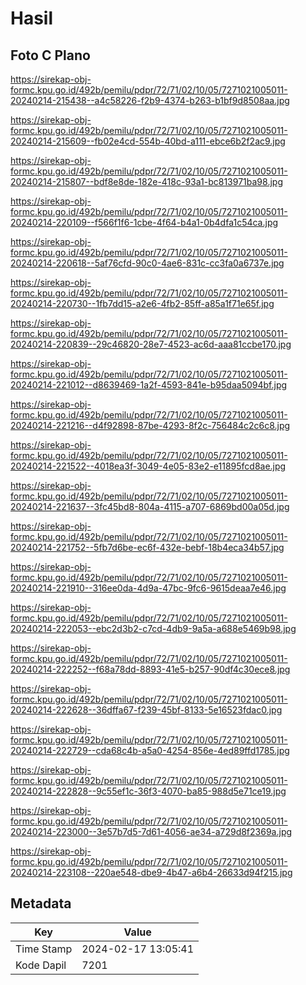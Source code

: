 # Hasil

## Foto C Plano

https://sirekap-obj-formc.kpu.go.id/492b/pemilu/pdpr/72/71/02/10/05/7271021005011-20240214-215438--a4c58226-f2b9-4374-b263-b1bf9d8508aa.jpg

https://sirekap-obj-formc.kpu.go.id/492b/pemilu/pdpr/72/71/02/10/05/7271021005011-20240214-215609--fb02e4cd-554b-40bd-a111-ebce6b2f2ac9.jpg

https://sirekap-obj-formc.kpu.go.id/492b/pemilu/pdpr/72/71/02/10/05/7271021005011-20240214-215807--bdf8e8de-182e-418c-93a1-bc813971ba98.jpg

https://sirekap-obj-formc.kpu.go.id/492b/pemilu/pdpr/72/71/02/10/05/7271021005011-20240214-220109--f566f1f6-1cbe-4f64-b4a1-0b4dfa1c54ca.jpg

https://sirekap-obj-formc.kpu.go.id/492b/pemilu/pdpr/72/71/02/10/05/7271021005011-20240214-220618--5af76cfd-90c0-4ae6-831c-cc3fa0a6737e.jpg

https://sirekap-obj-formc.kpu.go.id/492b/pemilu/pdpr/72/71/02/10/05/7271021005011-20240214-220730--1fb7dd15-a2e6-4fb2-85ff-a85a1f71e65f.jpg

https://sirekap-obj-formc.kpu.go.id/492b/pemilu/pdpr/72/71/02/10/05/7271021005011-20240214-220839--29c46820-28e7-4523-ac6d-aaa81ccbe170.jpg

https://sirekap-obj-formc.kpu.go.id/492b/pemilu/pdpr/72/71/02/10/05/7271021005011-20240214-221012--d8639469-1a2f-4593-841e-b95daa5094bf.jpg

https://sirekap-obj-formc.kpu.go.id/492b/pemilu/pdpr/72/71/02/10/05/7271021005011-20240214-221216--d4f92898-87be-4293-8f2c-756484c2c6c8.jpg

https://sirekap-obj-formc.kpu.go.id/492b/pemilu/pdpr/72/71/02/10/05/7271021005011-20240214-221522--4018ea3f-3049-4e05-83e2-e11895fcd8ae.jpg

https://sirekap-obj-formc.kpu.go.id/492b/pemilu/pdpr/72/71/02/10/05/7271021005011-20240214-221637--3fc45bd8-804a-4115-a707-6869bd00a05d.jpg

https://sirekap-obj-formc.kpu.go.id/492b/pemilu/pdpr/72/71/02/10/05/7271021005011-20240214-221752--5fb7d6be-ec6f-432e-bebf-18b4eca34b57.jpg

https://sirekap-obj-formc.kpu.go.id/492b/pemilu/pdpr/72/71/02/10/05/7271021005011-20240214-221910--316ee0da-4d9a-47bc-9fc6-9615deaa7e46.jpg

https://sirekap-obj-formc.kpu.go.id/492b/pemilu/pdpr/72/71/02/10/05/7271021005011-20240214-222053--ebc2d3b2-c7cd-4db9-9a5a-a688e5469b98.jpg

https://sirekap-obj-formc.kpu.go.id/492b/pemilu/pdpr/72/71/02/10/05/7271021005011-20240214-222252--f68a78dd-8893-41e5-b257-90df4c30ece8.jpg

https://sirekap-obj-formc.kpu.go.id/492b/pemilu/pdpr/72/71/02/10/05/7271021005011-20240214-222628--36dffa67-f239-45bf-8133-5e16523fdac0.jpg

https://sirekap-obj-formc.kpu.go.id/492b/pemilu/pdpr/72/71/02/10/05/7271021005011-20240214-222729--cda68c4b-a5a0-4254-856e-4ed89ffd1785.jpg

https://sirekap-obj-formc.kpu.go.id/492b/pemilu/pdpr/72/71/02/10/05/7271021005011-20240214-222828--9c55ef1c-36f3-4070-ba85-988d5e71ce19.jpg

https://sirekap-obj-formc.kpu.go.id/492b/pemilu/pdpr/72/71/02/10/05/7271021005011-20240214-223000--3e57b7d5-7d61-4056-ae34-a729d8f2369a.jpg

https://sirekap-obj-formc.kpu.go.id/492b/pemilu/pdpr/72/71/02/10/05/7271021005011-20240214-223108--220ae548-dbe9-4b47-a6b4-26633d94f215.jpg


## Metadata

| Key        | Value               |
| ---------- | ------------------- |
| Time Stamp | 2024-02-17 13:05:41 |
| Kode Dapil | 7201                |



